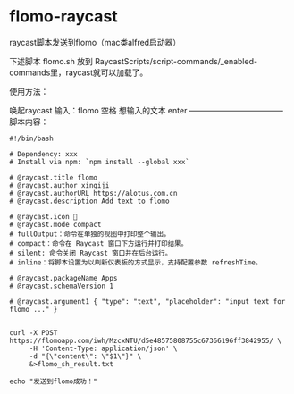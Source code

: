 # flomo-raycast
raycast脚本发送到flomo（mac类alfred启动器）

下述脚本 flomo.sh
放到 RaycastScripts/script-commands/_enabled-commands里，raycast就可以加载了。

使用方法：

唤起raycast
输入：flomo 空格 想输入的文本
enter
————————————
脚本内容：

    #!/bin/bash
    
    # Dependency: xxx
    # Install via npm: `npm install --global xxx`
    
    # @raycast.title flomo
    # @raycast.author xinqiji
    # @raycast.authorURL https://alotus.com.cn
    # @raycast.description Add text to flomo
    
    # @raycast.icon 📙
    # @raycast.mode compact
    # fullOutput：命令在单独的视图中打印整个输出。
    # compact：命令在 Raycast 窗口下方运行并打印结果。
    # silent: 命令关闭 Raycast 窗口并在后台运行。
    # inline：将脚本设置为以刷新仪表板的方式显示，支持配置参数 refreshTime。
    
    # @raycast.packageName Apps
    # @raycast.schemaVersion 1
    
    # @raycast.argument1 { "type": "text", "placeholder": "input text for flomo ..." }
    
    
    curl -X POST https://flomoapp.com/iwh/MzcxNTU/d5e48575808755c67366196ff3842955/ \
         -H 'Content-Type: application/json' \
         -d "{\"content\": \"$1\"}" \
         &>flomo_sh_result.txt
    
    echo "发送到flomo成功！"
